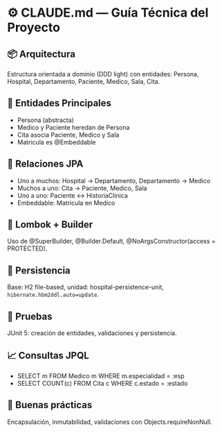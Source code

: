 # ⚙️ CLAUDE.md — Guía Técnica del Proyecto

## 📦 Arquitectura
Estructura orientada a dominio (DDD light) con entidades: Persona, Hospital, Departamento, Paciente, Medico, Sala, Cita.

## 🧱 Entidades Principales
- Persona (abstracta)
- Medico y Paciente heredan de Persona
- Cita asocia Paciente, Medico y Sala
- Matricula es @Embeddable

## 🧩 Relaciones JPA
- Uno a muchos: Hospital → Departamento, Departamento → Medico
- Muchos a uno: Cita → Paciente, Medico, Sala
- Uno a uno: Paciente ↔ HistoriaClinica
- Embeddable: Matricula en Medico

## 🧰 Lombok + Builder
Uso de @SuperBuilder, @Builder.Default, @NoArgsConstructor(access = PROTECTED).

## 💾 Persistencia
Base: H2 file-based, unidad: hospital-persistence-unit, `hibernate.hbm2ddl.auto=update`.

## 🧪 Pruebas
JUnit 5: creación de entidades, validaciones y persistencia.

## 📈 Consultas JPQL
- SELECT m FROM Medico m WHERE m.especialidad = :esp
- SELECT COUNT(c) FROM Cita c WHERE c.estado = :estado

## 🧹 Buenas prácticas
Encapsulación, inmutabilidad, validaciones con Objects.requireNonNull.
